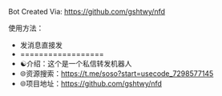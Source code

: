 Bot Created Via: https://github.com/gshtwy/nfd

使用方法：

- 发消息直接发
- ==================
- ☯️介绍：这个是一个私信转发机器人 
- 🌐资源搜索：https://t.me/soso?start=usecode_7298577145
- 🌐项目地址：https://github.com/gshtwy/nfd